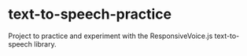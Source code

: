 # text-to-speech-practice

Project to practice and experiment with the ResponsiveVoice.js text-to-speech library.
